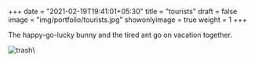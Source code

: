 +++
date = "2021-02-19T19:41:01+05:30"
title = "tourists"
draft = false
image = "img/portfolio/tourists.jpg"
showonlyimage = true
weight = 1
+++

The happy-go-lucky bunny and the tired ant go on vacation together.

![trash](/img/portfolio/tourists.jpg)\
